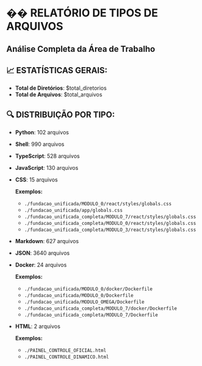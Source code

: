 # �� RELATÓRIO DE TIPOS DE ARQUIVOS
## Análise Completa da Área de Trabalho

## 📈 ESTATÍSTICAS GERAIS:
- **Total de Diretórios**: $total_diretorios
- **Total de Arquivos**: $total_arquivos

## 🔍 DISTRIBUIÇÃO POR TIPO:

- **Python**: 102 arquivos
- **Shell**: 990 arquivos
- **TypeScript**: 528 arquivos
- **JavaScript**: 130 arquivos
- **CSS**: 15 arquivos

  **Exemplos:**
  - `./fundacao_unificada/MODULO_0/react/styles/globals.css`
  - `./fundacao_unificada/app/globals.css`
  - `./fundacao_unificada_completa/MODULO_7/react/styles/globals.css`
  - `./fundacao_unificada_completa/MODULO_0/react/styles/globals.css`
  - `./fundacao_unificada_completa/MODULO_3/react/styles/globals.css`

- **Markdown**: 627 arquivos
- **JSON**: 3640 arquivos
- **Docker**: 24 arquivos

  **Exemplos:**
  - `./fundacao_unificada/MODULO_0/docker/Dockerfile`
  - `./fundacao_unificada/MODULO_0/Dockerfile`
  - `./fundacao_unificada/MODULO_OMEGA/Dockerfile`
  - `./fundacao_unificada_completa/MODULO_7/docker/Dockerfile`
  - `./fundacao_unificada_completa/MODULO_7/Dockerfile`

- **HTML**: 2 arquivos

  **Exemplos:**
  - `./PAINEL_CONTROLE_OFICIAL.html`
  - `./PAINEL_CONTROLE_DINAMICO.html`

